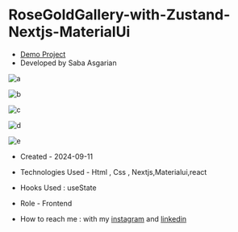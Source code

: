 # RoseGoldGallery-with-Zustand-Nextjs-MaterialUi




- [Demo Project](https://rosegoldgallery.vercel.app/)
- Developed by Saba Asgarian


![a](https://github.com/user-attachments/assets/865fd3ed-5281-47c1-b755-72131628db95)

![b](https://github.com/user-attachments/assets/411f32aa-ade2-456d-bf26-153d79621b9a)

![c](https://github.com/user-attachments/assets/15d6b888-7f02-4fc4-9b8f-a02b1dee09b9)


![d](https://github.com/user-attachments/assets/11c13f25-8106-4203-9369-0d2bec63b137)


![e](https://github.com/user-attachments/assets/ec06f35d-49de-43e9-b46c-30d8168110c6)







- Created - 2024-09-11

- Technologies Used - Html , Css , Nextjs,Materialui,react

- Hooks Used : useState 

- Role - Frontend

- How to reach me : with my [instagram](https://www.instagram.com/saba_asgarian_web?igsh=M2Z2dTU3cHFmeW1o&utm_source=qr) and [linkedin](https://www.linkedin.com/in/saba-asgarian-69161088?utm_source=share&utm_campaign=share_via&utm_content=profile&utm_medium=ios_app) 

